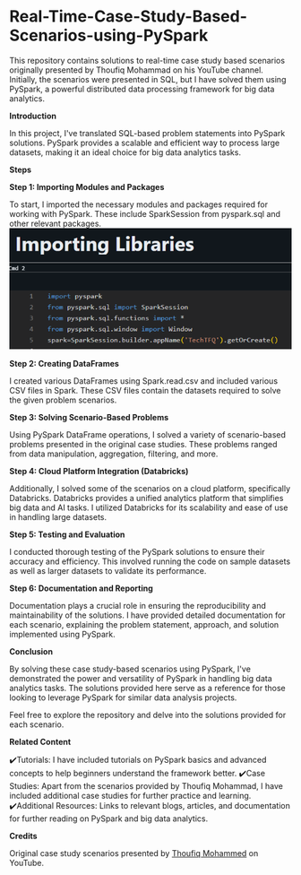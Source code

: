 # Real-Time-Case-Study-Based-Scenarios-using-PySpark

This repository contains solutions to real-time case study based scenarios originally presented by Thoufiq Mohammad on his YouTube channel. Initially, the scenarios were presented in SQL, but I have solved them using PySpark, a powerful distributed data processing framework for big data analytics.

**Introduction**

In this project, I've translated SQL-based problem statements into PySpark solutions. PySpark provides a scalable and efficient way to process large datasets, making it an ideal choice for big data analytics tasks.

**Steps**

**Step 1: Importing Modules and Packages**

To start, I imported the necessary modules and packages required for working with PySpark. These include SparkSession from pyspark.sql and other relevant packages.
![Image-1](https://github.com/sauryaritesh/Real-Time-Case-Study-Based-Scenarios-using-PySpark/blob/main/1--.png)

**Step 2: Creating DataFrames**

I created various DataFrames using Spark.read.csv and included various CSV files in Spark. These CSV files contain the datasets required to solve the given problem scenarios.

**Step 3: Solving Scenario-Based Problems**

Using PySpark DataFrame operations, I solved a variety of scenario-based problems presented in the original case studies. These problems ranged from data manipulation, aggregation, filtering, and more.

**Step 4: Cloud Platform Integration (Databricks)**

Additionally, I solved some of the scenarios on a cloud platform, specifically Databricks. Databricks provides a unified analytics platform that simplifies big data and AI tasks. I utilized Databricks for its scalability and ease of use in handling large datasets.

**Step 5: Testing and Evaluation**

I conducted thorough testing of the PySpark solutions to ensure their accuracy and efficiency. This involved running the code on sample datasets as well as larger datasets to validate its performance.

**Step 6: Documentation and Reporting**

Documentation plays a crucial role in ensuring the reproducibility and maintainability of the solutions. I have provided detailed documentation for each scenario, explaining the problem statement, approach, and solution implemented using PySpark.

**Conclusion**

By solving these case study-based scenarios using PySpark, I've demonstrated the power and versatility of PySpark in handling big data analytics tasks. The solutions provided here serve as a reference for those looking to leverage PySpark for similar data analysis projects.

Feel free to explore the repository and delve into the solutions provided for each scenario.

**Related Content**

✔️Tutorials: I have included tutorials on PySpark basics and advanced concepts to help beginners understand the framework better.
✔️Case Studies: Apart from the scenarios provided by Thoufiq Mohammad, I have included additional case studies for further practice and learning.
✔️Additional Resources: Links to relevant blogs, articles, and documentation for further reading on PySpark and big data analytics.

**Credits**

Original case study scenarios presented by [Thoufiq Mohammed](https://www.youtube.com/@techTFQ) on YouTube.

